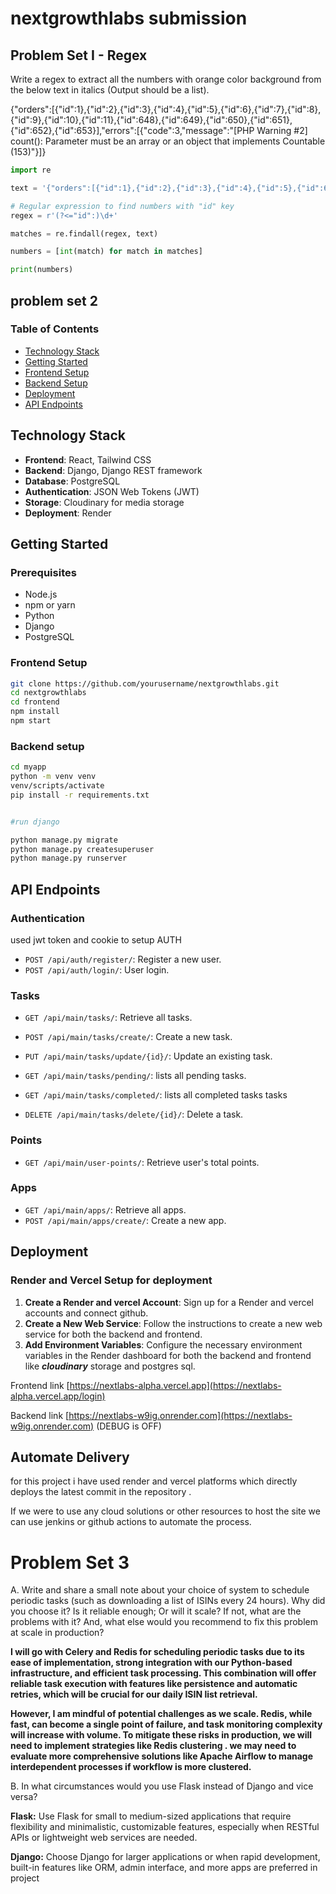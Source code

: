 # nextgrowthlabs submission

## Problem Set I - Regex

Write a regex to extract all the numbers with orange color background from the below text in italics (Output should be a list).

{"orders":[{"id":1},{"id":2},{"id":3},{"id":4},{"id":5},{"id":6},{"id":7},{"id":8},{"id":9},{"id":10},{"id":11},{"id":648},{"id":649},{"id":650},{"id":651},{"id":652},{"id":653}],"errors":[{"code":3,"message":"[PHP Warning #2] count(): Parameter must be an array or an object that implements Countable (153)"}]}

```python
import re

text = '{"orders":[{"id":1},{"id":2},{"id":3},{"id":4},{"id":5},{"id":6},{"id":7},{"id":8},{"id":9},{"id":10},{"id":11},{"id":648},{"id":649},{"id":650},{"id":651},{"id":652},{"id":653}],"errors":[{"code":3,"message":"[PHP Warning #2] count(): Parameter must be an array or an object that implements Countable (153)"}]}'

# Regular expression to find numbers with "id" key
regex = r'(?<="id":)\d+'

matches = re.findall(regex, text)

numbers = [int(match) for match in matches]

print(numbers)

```

## problem set 2

### Table of Contents

- [Technology Stack](#technology-stack)
- [Getting Started](#getting-started)
- [Frontend Setup](#frontend-setup)
- [Backend Setup](#backend-setup)
- [Deployment](#deployment)
- [API Endpoints](#api-endpoints)

## Technology Stack

- **Frontend**: React, Tailwind CSS
- **Backend**: Django, Django REST framework
- **Database**: PostgreSQL
- **Authentication**: JSON Web Tokens (JWT)
- **Storage**: Cloudinary for media storage
- **Deployment**: Render

## Getting Started

### Prerequisites

- Node.js
- npm or yarn
- Python
- Django
- PostgreSQL

### Frontend Setup

   ```bash
   git clone https://github.com/yourusername/nextgrowthlabs.git
   cd nextgrowthlabs
   cd frontend
   npm install
   npm start
   ```

### Backend setup

 ```bash
 cd myapp
 python -m venv venv
 venv/scripts/activate
 pip install -r requirements.txt


#run django

python manage.py migrate
python manage.py createsuperuser
python manage.py runserver
 ```

## API Endpoints

### Authentication
used jwt token and cookie to setup AUTH
* `POST /api/auth/register/`: Register a new user.
* `POST /api/auth/login/`: User login.

### Tasks
* `GET /api/main/tasks/`: Retrieve all tasks.
* `POST /api/main/tasks/create/`: Create a new task.
* `PUT /api/main/tasks/update/{id}/`: Update an existing task.
* `GET /api/main/tasks/pending/`: lists all pending tasks.
* `GET /api/main/tasks/completed/`: lists all completed tasks tasks

* `DELETE /api/main/tasks/delete/{id}/`: Delete a task.
### Points
* `GET /api/main/user-points/`: Retrieve user's total points.

### Apps
* `GET /api/main/apps/`: Retrieve all apps.
* `POST /api/main/apps/create/`: Create a new app.

## Deployment

### Render and Vercel Setup for deployment

1. **Create a Render and vercel Account**: Sign up for a Render and vercel accounts and connect github.
2. **Create a New Web Service**: Follow the instructions to create a new web service for both the backend and frontend.
3. **Add Environment Variables**: Configure the necessary environment variables in the Render dashboard for both the backend and frontend like ***cloudinary*** storage and postgres sql.


Frontend link [https://nextlabs-alpha.vercel.app](https://nextlabs-alpha.vercel.app/login)

Backend link [https://nextlabs-w9ig.onrender.com](https://nextlabs-w9ig.onrender.com) (DEBUG is OFF)

## Automate Delivery

for this project i have used render and vercel platforms which directly deploys the latest commit in the repository .

If we were to use any cloud solutions or other resources to host the site we can use jenkins or github actions to automate the process.

# Problem Set 3

A. Write and share a small note about your choice of system to schedule periodic tasks (such as downloading a list of ISINs every 24 hours). Why did you choose it? Is it reliable enough; Or will it scale? If not, what are the problems with it? And, what else would you recommend to fix this problem at scale in production?

**I will go with Celery and Redis for scheduling periodic tasks  due to its ease of implementation, strong integration with our Python-based infrastructure, and efficient task processing. This combination will offer reliable task execution with features like persistence and automatic retries, which will be crucial for our daily ISIN list retrieval.**

**However, I am mindful of potential challenges as we scale. Redis, while fast, can become a single point of failure, and task monitoring complexity will increase with volume. To mitigate these risks in production, we will need to implement strategies like Redis clustering . we may need to evaluate more comprehensive solutions like Apache Airflow to manage interdependent processes if workflow is more clustered.**

B. In what circumstances would you use Flask instead of Django and vice versa?

**Flask:** Use Flask for small to medium-sized applications that require flexibility and minimalistic, customizable features, especially when RESTful APIs or lightweight web services are needed.

**Django:** Choose Django for larger applications or when rapid development, built-in features like ORM, admin interface, and more apps are preferred in project
